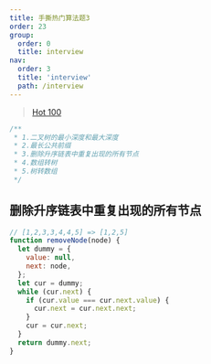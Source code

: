 ```yaml
---
title: 手撕热门算法题3
order: 23
group:
  order: 0
  title: interview
nav:
  order: 3
  title: 'interview'
  path: /interview
---
```


> [Hot 100](https://leetcode.cn/studyplan/top-100-liked/)

```js
/**
 * 1.二叉树的最小深度和最大深度
 * 2.最长公共前缀
 * 3.删除升序链表中重复出现的所有节点
 * 4.数组转树
 * 5.树转数组
 */
```

## 删除升序链表中重复出现的所有节点

```js
// [1,2,3,3,4,4,5] => [1,2,5]
function removeNode(node) {
  let dummy = {
    value: null,
    next: node,
  };
  let cur = dummy;
  while (cur.next) {
    if (cur.value === cur.next.value) {
      cur.next = cur.next.next;
    }
    cur = cur.next;
  }
  return dummy.next;
}
```
